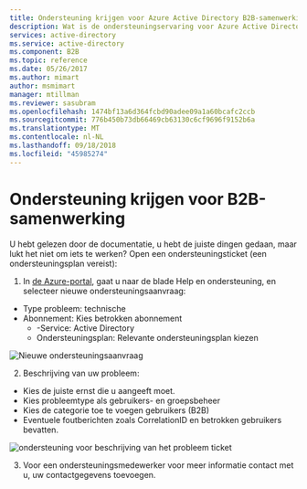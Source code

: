```yaml
---
title: Ondersteuning krijgen voor Azure Active Directory B2B-samenwerking | Microsoft Docs
description: Wat is de ondersteuningservaring voor Azure Active Directory B2B-samenwerking?
services: active-directory
ms.service: active-directory
ms.component: B2B
ms.topic: reference
ms.date: 05/26/2017
ms.author: mimart
author: msmimart
manager: mtillman
ms.reviewer: sasubram
ms.openlocfilehash: 1474bf13a6d364fcbd90adee09a1a60bcafc2ccb
ms.sourcegitcommit: 776b450b73db66469cb63130c6cf9696f9152b6a
ms.translationtype: MT
ms.contentlocale: nl-NL
ms.lasthandoff: 09/18/2018
ms.locfileid: "45985274"
---
```

# <a name="getting-support-for-b2b-collaboration"></a>Ondersteuning krijgen voor B2B-samenwerking

U hebt gelezen door de documentatie, u hebt de juiste dingen gedaan, maar lukt het niet om iets te werken? Open een ondersteuningsticket (een ondersteuningsplan vereist):

1. In [de Azure-portal](https://portal.azure.com), gaat u naar de blade Help en ondersteuning, en selecteer nieuwe ondersteuningsaanvraag:
  - Type probleem: technische
  - Abonnement: Kies betrokken abonnement
    - -Service: Active Directory
    - Ondersteuningsplan: Relevante ondersteuningsplan kiezen

  ![Nieuwe ondersteuningsaanvraag](media/get-support/new-support-request.png)

2. Beschrijving van uw probleem:
  - Kies de juiste ernst die u aangeeft moet.
  - Kies probleemtype als gebruikers- en groepsbeheer
  - Kies de categorie toe te voegen gebruikers (B2B)
  - Eventuele foutberichten zoals CorrelationID en betrokken gebruikers bevatten.

  ![ondersteuning voor beschrijving van het probleem ticket](media/get-support/problem-description.png)

3. Voor een ondersteuningsmedewerker voor meer informatie contact met u, uw contactgegevens toevoegen.
